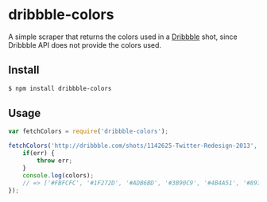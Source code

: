 # dribbble-colors
A simple scraper that returns the colors used in a [Dribbble](http://dribbble.com) shot, since Dribbble API does not provide the colors used.

## Install

```bash
$ npm install dribbble-colors
```

## Usage

```js
var fetchColors = require('dribbble-colors');

fetchColors('http://dribbble.com/shots/1142625-Twitter-Redesign-2013', function(err, colors) {
	if(err) {
		throw err;
	}
	console.log(colors);
	// => ['#FBFCFC', '#1F272D', '#ADB6BD', '#3B90C9', '#4B4A51', '#897E6B', '#4895CD', '#6E8E95']
});
```